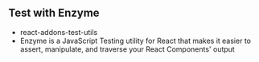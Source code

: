 ##  Test with Enzyme

- react-addons-test-utils
- Enzyme is a JavaScript Testing utility for React that makes it easier to assert, manipulate, and traverse your React Components' output
